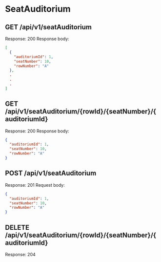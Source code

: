 # SeatAuditorium
## GET /api/v1/seatAuditorium
Response: 200
Response body:
```json
[
  {
    "auditoriumId": 1,
    "seatNumber": 10,
    "rowNumber": "A"
  },
  .
  .
  .
]
```
## GET /api/v1/seatAuditorium/{rowId}/{seatNumber}/{auditoriumId}
Response: 200
Response body:
```json
{
  "auditoriumId": 1,
  "seatNumber": 10,
  "rowNumber": "A"
}
```
## POST /api/v1/seatAuditorium
Response: 201
Request body:
```json
{
  "auditoriumId": 1,
  "seatNumber": 10,
  "rowNumber": "A"
}
```
## DELETE /api/v1/seatAuditorium/{rowId}/{seatNumber}/{auditoriumId}
Response: 204